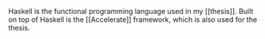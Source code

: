 Haskell is the functional programming language used in my [[thesis]].
Built on top of Haskell is the [[Accelerate]] framework, which is also used for the thesis.
